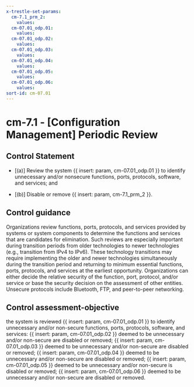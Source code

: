 ```yaml
---
x-trestle-set-params:
  cm-7.1_prm_2:
    values:
  cm-07.01_odp.01:
    values:
  cm-07.01_odp.02:
    values:
  cm-07.01_odp.03:
    values:
  cm-07.01_odp.04:
    values:
  cm-07.01_odp.05:
    values:
  cm-07.01_odp.06:
    values:
sort-id: cm-07.01
---
```


# cm-7.1 - \[Configuration Management\] Periodic Review

## Control Statement

- \[(a)\] Review the system {{ insert: param, cm-07.01_odp.01 }} to identify unnecessary and/or nonsecure functions, ports, protocols, software, and services; and

- \[(b)\] Disable or remove {{ insert: param, cm-7.1_prm_2 }}.

## Control guidance

Organizations review functions, ports, protocols, and services provided by systems or system components to determine the functions and services that are candidates for elimination. Such reviews are especially important during transition periods from older technologies to newer technologies (e.g., transition from IPv4 to IPv6). These technology transitions may require implementing the older and newer technologies simultaneously during the transition period and returning to minimum essential functions, ports, protocols, and services at the earliest opportunity. Organizations can either decide the relative security of the function, port, protocol, and/or service or base the security decision on the assessment of other entities. Unsecure protocols include Bluetooth, FTP, and peer-to-peer networking.

## Control assessment-objective

the system is reviewed {{ insert: param, cm-07.01_odp.01 }} to identify unnecessary and/or non-secure functions, ports, protocols, software, and services:
{{ insert: param, cm-07.01_odp.02 }} deemed to be unnecessary and/or non-secure are disabled or removed;
{{ insert: param, cm-07.01_odp.03 }} deemed to be unnecessary and/or non-secure are disabled or removed;
{{ insert: param, cm-07.01_odp.04 }} deemed to be unnecessary and/or non-secure are disabled or removed;
{{ insert: param, cm-07.01_odp.05 }} deemed to be unnecessary and/or non-secure is disabled or removed;
{{ insert: param, cm-07.01_odp.06 }} deemed to be unnecessary and/or non-secure are disabled or removed.
